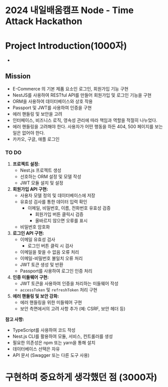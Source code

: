 # 2024 내일배움캠프 Node - Time Attack Hackathon

# Project Introduction(1000자)

-

## Mission

- E-Commerce 의 기본 제품 요소인 로그인, 회원가입 기능 구현
- NestJS를 사용하여 RESTful API를 만들어 회원가입 및 로그인 기능을 구현
- ORM을 사용하여 데이터베이스와 상호 작용
- Passport 및 JWT를 사용하여 인증을 구현
- 에러 핸들링 및 보안을 고려
- 인터페이스, 비즈니스 로직, 영속성 관리에 따라 책임과 역할을 적절히 나누었다.
- 에러 핸들링을 고려해야 한다. 사용자가 어떤 행동을 하든 404, 500 페이지를 보는 일은 없어야 한다.
- 카카오, 구글, 애플 로그인

### TO DO

1. **프로젝트 설정:**
   - Nest.js 프로젝트 생성
   - 선호하는 ORM 설정 및 모델 작성
   - JWT 모듈 설치 및 설정
2. **회원가입 API 구현:**
   - 사용자 모델 정의 및 데이터베이스에 저장
   - 유효성 검사를 통한 데이터 입력 확인
     - 이메일, 비밀번호, 이름, 전화번호 유효성 검증
       - 회원가입 버튼 클릭시 검증
       - 올바르지 않으면 오류를 표시
   - 비밀번호 암호화
3. **로그인 API 구현:**
   - 이메일 유효성 검사
     - 로그인 버튼 클릭 시 검사
   - 이메일을 찾을 수 없음 오류 처리
   - 이메일-비밀번호 불일치 오류 처리
   - JWT 토큰 생성 및 반환
   - Passport를 사용하여 로그인 인증 처리
4. **인증 미들웨어 구현:**
   - JWT 토큰을 사용하여 인증을 처리하는 미들웨어 작성
   - `accessToken` 및 `refreshToken` 처리 구현
5. **에러 핸들링 및 보안 강화:**
   - 에러 핸들링을 위한 미들웨어 구현
   - 보안 측면에서의 고려 사항 추가 (예: CSRF, 보안 헤더 등)

**참고 사항:**

- TypeScript를 사용하여 코드 작성
- Nest.js CLI를 활용하여 모듈, 서비스, 컨트롤러를 생성
- 필요한 의존성은 npm 또는 yarn을 통해 설치
- 데이터베이스 선택은 자유
- API 문서 (Swagger 또는 다른 도구 사용)

# 구현하며 중요하게 생각했던 점 (3000자)
